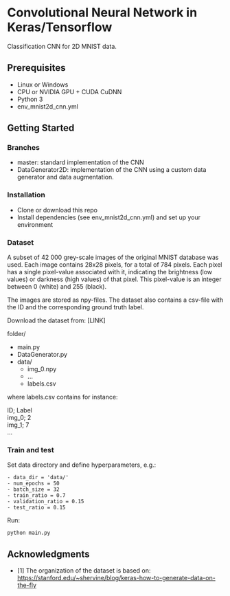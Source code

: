 # Convolutional Neural Network in Keras/Tensorflow
 Classification CNN for 2D MNIST data.

## Prerequisites
- Linux or Windows 
- CPU or NVIDIA GPU + CUDA CuDNN
- Python 3
- env_mnist2d_cnn.yml

## Getting Started
### Branches
- master: standard implementation of the CNN
- DataGenerator2D: implementation of the CNN using a custom data generator and data augmentation.

### Installation
- Clone or download this repo
- Install dependencies (see env_mnist2d_cnn.yml) and set up your environment

### Dataset
A subset of 42 000 grey-scale images of the original MNIST database was used. Each image contains 28x28 pixels, for a total of 784 pixels. Each pixel has a single pixel-value associated with it, indicating the brightness (low values) or darkness (high values) of that pixel. This pixel-value is an integer between 0 (white) and 255 (black). 

The images are stored as npy-files. The dataset also contains a csv-file with the ID and the corresponding ground truth label.

Download the dataset from: [LINK] 

folder/
- main.py
- DataGenerator.py
- data/
	- img_0.npy
	- ...
	- labels.csv

where labels.csv contains for instance:

ID; Label \
img_0; 2 \
img_1; 7 \
...

### Train and test
Set data directory and define hyperparameters, e.g.:

```
- data_dir = 'data/'
- num_epochs = 50
- batch_size = 32
- train_ratio = 0.7
- validation_ratio = 0.15
- test_ratio = 0.15
```

Run:
```
python main.py
```

## Acknowledgments
- [1] The organization of the dataset is based on: https://stanford.edu/~shervine/blog/keras-how-to-generate-data-on-the-fly
